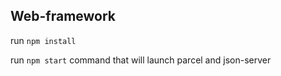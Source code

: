 ## Web-framework

run `npm install`

run `npm start` command that will launch parcel and json-server
